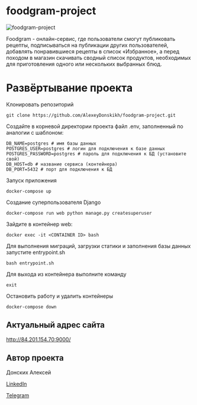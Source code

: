 # foodgram-project

![foodgram-project](https://github.com/AlexeyDonskikh/foodgram-project/workflows/foodgram/badge.svg)

Foodgram - онлайн-сервис, где пользователи смогут публиковать рецепты, подписываться на публикации других пользователей, 
добавлять понравившиеся рецепты в список «Избранное», а перед походом в магазин скачивать сводный список продуктов, 
необходимых для приготовления одного или нескольких выбранных блюд.

# Развёртывание проекта
Клонировать репозиторий
    
    git clone https://github.com/AlexeyDonskikh/foodgram-project.git

Создайте в корневой директории проекта файл .env, заполненный по аналогии с шаблоном:

    DB_NAME=postgres # имя базы данных
    POSTGRES_USER=postgres # логин для подключения к базе данных
    POSTGRES_PASSWORD=postgres # пароль для подключения к БД (установите свой)
    DB_HOST=db # название сервиса (контейнера)
    DB_PORT=5432 # порт для подключения к БД

Запуск приложения

    docker-compose up

Создание суперпользователя Django

    docker-compose run web python manage.py createsuperuser

Зайдите в контейнер web:

    docker exec -it <CONTAINER ID> bash

Для выполнения миграций, загрузки статики и заполнения базы данных запустите entrypoint.sh

    bash entrypoint.sh

Для выхода из контейнера выполните команду

    exit

Остановить работу и удалить контейнеры 

    docker-compose down

## Актуальный адрес сайта

<http://84.201.154.70:9000/>


## Автор проекта

Донских Алексей

[LinkedIn](https://www.linkedin.com/in/alexey-donskikh/ "LinkedIN автора")

[Telegram](https://www.t.me/donskikhalexey/ "@donskikhalexey")